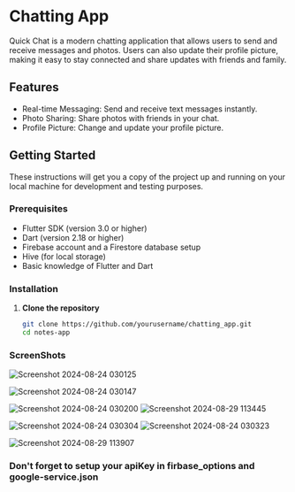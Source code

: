 # Chatting App

Quick Chat is a modern chatting application that allows users to send and receive messages and photos. Users can also update their profile picture, making it easy to stay connected and share updates with friends and family.

## Features

- Real-time Messaging: Send and receive text messages instantly.
- Photo Sharing: Share photos with friends in your chat.
- Profile Picture: Change and update your profile picture.

## Getting Started

These instructions will get you a copy of the project up and running on your local machine for development and testing purposes.

### Prerequisites

- Flutter SDK (version 3.0 or higher)
- Dart (version 2.18 or higher)
- Firebase account and a Firestore database setup
- Hive (for local storage)
- Basic knowledge of Flutter and Dart

### Installation

1. **Clone the repository**

   ```bash
   git clone https://github.com/yourusername/chatting_app.git
   cd notes-app


### ScreenShots

![Screenshot 2024-08-24 030125](https://github.com/user-attachments/assets/3e0aa913-9af4-4adc-9335-2ed3067a638e)

![Screenshot 2024-08-24 030147](https://github.com/user-attachments/assets/7433b19f-96fb-4e9f-b729-b6943fe88fb9)

![Screenshot 2024-08-24 030200](https://github.com/user-attachments/assets/abc994a1-69c3-48bf-9399-69de0bafea5f)
![Screenshot 2024-08-29 113445](https://github.com/user-attachments/assets/542f9c0a-6e42-4f56-9e1f-f330249cd304)

![Screenshot 2024-08-24 030304](https://github.com/user-attachments/assets/b241df27-f003-440e-81ac-05c689c96b4d)
![Screenshot 2024-08-24 030323](https://github.com/user-attachments/assets/d254e325-7bc1-4e8e-b6b6-b80bd33c44ce)

![Screenshot 2024-08-29 113907](https://github.com/user-attachments/assets/79b619f9-946a-4dc0-8fc5-682027b00d51)




### Don't forget to setup your apiKey in firbase_options and google-service.json
